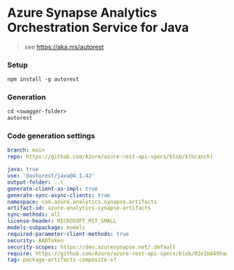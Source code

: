 # Azure Synapse Analytics Orchestration Service for Java

> see https://aka.ms/autorest

### Setup

```ps
npm install -g autorest
```

### Generation
```ps
cd <swagger-folder>
autorest
```

### Code generation settings
```yaml
branch: main
repo: https://github.com/Azure/azure-rest-api-specs/blob/$(branch)
```

```yaml
java: true
use: '@autorest/java@4.1.42'
output-folder: ..\
generate-client-as-impl: true
generate-sync-async-clients: true
namespace: com.azure.analytics.synapse.artifacts
artifact-id: azure-analytics-synapse-artifacts
sync-methods: all
license-header: MICROSOFT_MIT_SMALL
models-subpackage: models
required-parameter-client-methods: true
security: AADToken
security-scopes: https://dev.azuresynapse.net/.default
require: https://github.com/Azure/azure-rest-api-specs/blob/02e1bd495ad6215aacec5d636a5ef7ad6f20281e/specification/synapse/data-plane/readme.md
tag: package-artifacts-composite-v7
```
